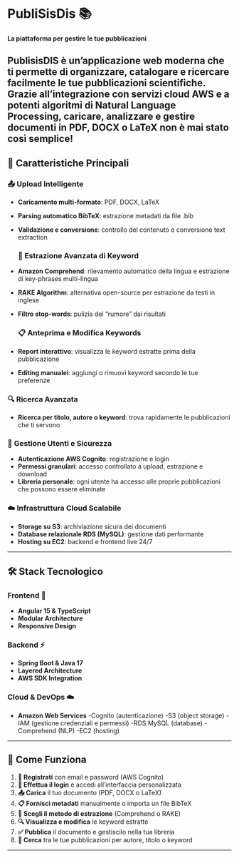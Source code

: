 # PubliSisDis 📚

**La piattaforma per gestire le tue pubblicazioni** 

PublisisDIS è un’applicazione web moderna che ti permette di organizzare, catalogare e ricercare facilmente le tue pubblicazioni scientifiche. Grazie all’integrazione con servizi cloud AWS e a potenti algoritmi di Natural Language Processing, caricare, analizzare e gestire documenti in PDF, DOCX o LaTeX non è mai stato così semplice!
---

## 🚀 Caratteristiche Principali

### 📤 **Upload Intelligente**
- **Caricamento multi-formato**: PDF, DOCX, LaTeX
- **Parsing automatico BibTeX**: estrazione metadati da file .bib
- **Validazione e conversione**: controllo del contenuto e conversione text extraction

  ### 🤖 **Estrazione Avanzata di Keyword**
- **Amazon Comprehend**: rilevamento automatico della lingua e estrazione di key-phrases multi-lingua
- **RAKE Algorithm**: alternativa open-source per estrazione da testi in inglese
- **Filtro stop-words**: pulizia del “rumore” dai risultati

  ### 📋 **Anteprima e Modifica Keywords**
- **Report interattivo**: visualizza le keyword estratte prima della pubblicazione
- **Editing manualei**: aggiungi o rimuovi keyword secondo le tue preferenze

### 🔍 **Ricerca Avanzata**
- **Ricerca per titolo, autore o keyword**: trova rapidamente le pubblicazioni che ti servono

### 👥 **Gestione Utenti e Sicurezza**
- **Autenticazione AWS Cognito**: registrazione e login
- **Permessi granulari**: accesso controllato a upload, estrazione e download
- **Libreria personale**: ogni utente ha accesso alle proprie pubblicazioni che possono essere eliminate

### ☁️ **Infrastruttura Cloud Scalabile**
- **Storage su S3**: archiviazione sicura dei documenti
- **Database relazionale RDS (MySQL)**: gestione dati performante
- **Hosting su EC2**: backend e frontend live 24/7

---

## 🛠️ Stack Tecnologico

### Frontend 🎨
- **Angular 15  & TypeScript**
- **Modular Architecture**
- **Responsive Design**

### Backend ⚡
- **Spring Boot & Java 17**
- **Layered Architecture**
- **AWS SDK Integration**

### Cloud & DevOps ☁️
- **Amazon Web Services**
  -Cognito (autenticazione)
  -S3 (object storage)
  -IAM (gestione credenziali e permessi)
  -RDS MySQL (database)
  -Comprehend (NLP)
  -EC2 (hosting)
  
---

## 🎯 Come Funziona

1. **📝 Registrati** con email e password (AWS Cognito)
2. **🔐 Effettua il login** e accedi all’interfaccia personalizzata
3. **📤 Carica** il tuo documento (PDF, DOCX o LaTeX)
4. **📋 Fornisci metadati** manualmente o importa un file BibTeX
5. **🤖 Scegli il metodo di estrazione** (Comprehend o RAKE)
6. **🔍 Visualizza e modifica** le keyword estratte
7. **✅ Pubblica** il documento e gestiscilo nella tua libreria
8. **🔎 Cerca** tra le tue pubblicazioni per autore, titolo o keyword

---

